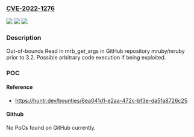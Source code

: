 ### [CVE-2022-1276](https://cve.mitre.org/cgi-bin/cvename.cgi?name=CVE-2022-1276)
![](https://img.shields.io/static/v1?label=Product&message=mruby%2Fmruby&color=blue)
![](https://img.shields.io/static/v1?label=Version&message=n%2Fa&color=blue)
![](https://img.shields.io/static/v1?label=Vulnerability&message=CWE-125%20Out-of-bounds%20Read&color=brighgreen)

### Description

Out-of-bounds Read in mrb_get_args in GitHub repository mruby/mruby prior to 3.2. Possible arbitrary code execution if being exploited.

### POC

#### Reference
- https://huntr.dev/bounties/6ea041d1-e2aa-472c-bf3e-da5fa8726c25

#### Github
No PoCs found on GitHub currently.

